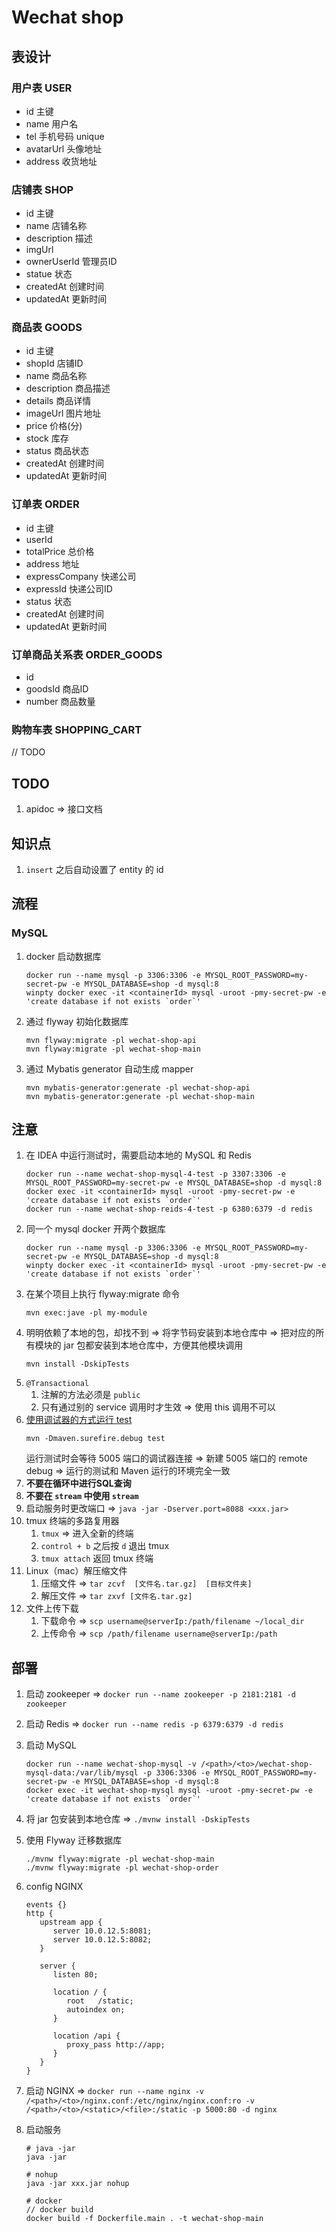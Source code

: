# Wechat shop

## 表设计

### 用户表 USER

- id 主键
- name 用户名
- tel 手机号码 unique
- avatarUrl 头像地址
- address 收货地址

### 店铺表 SHOP

- id 主键
- name 店铺名称
- description 描述
- imgUrl
- ownerUserId 管理员ID
- statue 状态
- createdAt 创建时间
- updatedAt 更新时间

### 商品表 GOODS

- id 主键
- shopId 店铺ID
- name 商品名称
- description 商品描述
- details 商品详情
- imageUrl 图片地址
- price 价格(分)
- stock 库存
- status 商品状态
- createdAt 创建时间
- updatedAt 更新时间

### 订单表 ORDER

- id 主键
- userId
- totalPrice 总价格
- address 地址
- expressCompany 快递公司
- expressId 快递公司ID
- status 状态
- createdAt 创建时间
- updatedAt 更新时间

### 订单商品关系表 ORDER_GOODS

- id
- goodsId 商品ID
- number 商品数量

### 购物车表 SHOPPING_CART

// TODO

## TODO

1. apidoc => 接口文档

## 知识点

1. ` insert ` 之后自动设置了 entity 的 id

## 流程

### MySQL

1. docker 启动数据库
   ```
   docker run --name mysql -p 3306:3306 -e MYSQL_ROOT_PASSWORD=my-secret-pw -e MYSQL_DATABASE=shop -d mysql:8
   winpty docker exec -it <containerId> mysql -uroot -pmy-secret-pw -e 'create database if not exists `order`'
   ```
2. 通过 flyway 初始化数据库
   ```
   mvn flyway:migrate -pl wechat-shop-api
   mvn flyway:migrate -pl wechat-shop-main
   ```
3. 通过 Mybatis generator 自动生成 mapper
   ```
   mvn mybatis-generator:generate -pl wechat-shop-api
   mvn mybatis-generator:generate -pl wechat-shop-main
   ```

## 注意

1. 在 IDEA 中运行测试时，需要启动本地的 MySQL 和 Redis
   ```
   docker run --name wechat-shop-mysql-4-test -p 3307:3306 -e MYSQL_ROOT_PASSWORD=my-secret-pw -e MYSQL_DATABASE=shop -d mysql:8
   docker exec -it <containerId> mysql -uroot -pmy-secret-pw -e 'create database if not exists `order`'
   docker run --name wechat-shop-reids-4-test -p 6380:6379 -d redis
   ```
2. 同一个 mysql docker 开两个数据库
   ```
   docker run --name mysql -p 3306:3306 -e MYSQL_ROOT_PASSWORD=my-secret-pw -e MYSQL_DATABASE=shop -d mysql:8
   winpty docker exec -it <containerId> mysql -uroot -pmy-secret-pw -e 'create database if not exists `order`'
   ```
3. 在某个项目上执行 flyway:migrate 命令
   ```
   mvn exec:jave -pl my-module 
   ```
4. 明明依赖了本地的包，却找不到 => 将字节码安装到本地仓库中 => 把对应的所有模块的 jar 包都安装到本地仓库中，方便其他模块调用
   ```
   mvn install -DskipTests
   ```
5. ` @Transactional `
    1. 注解的方法必须是 ` public `
    2. 只有通过别的 service 调用时才生效 => 使用 this 调用不可以
6. [使用调试器的方式运行 test](https://maven.apache.org/surefire/maven-surefire-plugin/examples/debugging.html)
   ```
   mvn -Dmaven.surefire.debug test
   ```
   运行测试时会等待 5005 端口的调试器连接 => 新建 5005 端口的 remote debug => 运行的测试和 Maven 运行的环境完全一致
7. **不要在循环中进行SQL查询**
8. **不要在 ` stream ` 中使用 ` stream `**
9. 启动服务时更改端口 => ` java -jar -Dserver.port=8088 <xxx.jar> `
10. tmux 终端的多路复用器
    1. ` tmux ` => 进入全新的终端
    2. ` control + b ` 之后按 ` d ` 退出 tmux
    3. ` tmux attach ` 返回 tmux 终端
11. Linux（mac）解压缩文件
    1. 压缩文件 => ` tar zcvf  [文件名.tar.gz]  [目标文件夹] `
    2. 解压文件 => ` tar zxvf [文件名.tar.gz] `
12. 文件上传下载
    1. 下载命令 => ` scp username@serverIp:/path/filename ~/local_dir `
    2. 上传命令 => ` scp /path/filename username@serverIp:/path `

## 部署

1. 启动 zookeeper => ` docker run --name zookeeper -p 2181:2181 -d zookeeper `
2. 启动 Redis => ` docker run --name redis -p 6379:6379 -d redis `
3. 启动 MySQL
   ```
   docker run --name wechat-shop-mysql -v /<path>/<to>/wechat-shop-mysql-data:/var/lib/mysql -p 3306:3306 -e MYSQL_ROOT_PASSWORD=my-secret-pw -e MYSQL_DATABASE=shop -d mysql:8
   docker exec -it wechat-shop-mysql mysql -uroot -pmy-secret-pw -e 'create database if not exists `order`'
   ```
4. 将 jar 包安装到本地仓库 => ` ./mvnw install -DskipTests `
5. 使用 Flyway 迁移数据库
   ```
   ./mvnw flyway:migrate -pl wechat-shop-main
   ./mvnw flyway:migrate -pl wechat-shop-order
   ```
6. config NGINX
   ```
   events {}
   http {
      upstream app {
         server 10.0.12.5:8081;
         server 10.0.12.5:8082;
      }

      server {
         listen 80;

         location / {
            root   /static;
            autoindex on;
         }

         location /api {
            proxy_pass http://app;
         }
      }
   }
   ```

7. 启动 NGINX
   => ` docker run --name nginx -v /<path>/<to>/nginx.conf:/etc/nginx/nginx.conf:ro -v /<path>/<to>/<static>/<file>:/static -p 5000:80 -d nginx `
8. 启动服务
   ```
   # java -jar
   java -jar 
   
   # nohup
   java -jar xxx.jar nohup
   
   # docker
   // docker build
   docker build -f Dockerfile.main . -t wechat-shop-main 
   ```
